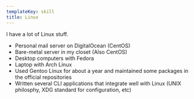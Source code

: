 ```yaml
---
templateKey: skill
title: Linux
---
```

I have a lot of Linux stuff.

* Personal mail server on DigitalOcean (CentOS)
* Bare-metal server in my closet (Also CentOS)
* Desktop computers with Fedora
* Laptop with Arch Linux
* Used Gentoo Linux for about a year and maintained some packages in the official repositories
* Written several CLI applications that integrate well with Linux (UNIX philosphy, XDG standard for configuration, etc)
